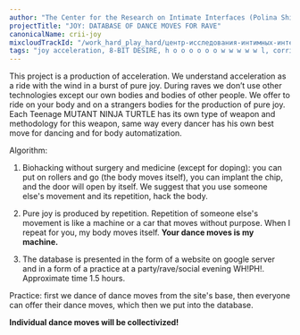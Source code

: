 ```yaml
---
author: "The Center for the Research on Intimate Interfaces (Polina Shilkinite, Sasha Pistoletova, Jozhi Stolet)"
projectTitle: "JOY: DATABASE OF DANCE MOVES FOR RAVE"
canonicalName: crii-joy
mixcloudTrackId: "/work_hard_play_hard/центр-исследования-интимных-интерфейсов-джой-база-данных-движений-для-рейва/"
tags: "joy acceleration, 8-BIT DESIRE, h o o o o o o w w w w w l, corridor anomalies, outsourcing, all to all, yesterday's unalienated celebration, collection, dispersed collectivity, social choreography, political dancefloor"
---
```

This project is a production of acceleration. We understand acceleration as a ride with the wind in a burst of pure joy. During raves we don’t use other technologies except our own bodies and bodies of other people. We offer to ride on your body and on a strangers bodies for the production of pure joy. Each Teenage MUTANT NINJA TURTLE has its own type of weapon and methodology for this weapon, same way every dancer has his own best move for dancing and for body automatization.

Algorithm:

1. Biohacking without surgery and medicine (except for doping): you can put on rollers and go (the body moves itself), you can implant the chip, and the door will open by itself. We suggest that you use someone else's movement and its repetition, hack the body.

2. Pure joy is produced by repetition. Repetition of someone else's movement is like a machine or a car that moves without purpose. When I repeat for you, my body moves itself. **Your dance moves is my machine.**

3. The database is presented in the form of a website on google server and in a form of a practice at a party/rave/social evening WH!PH!. Approximate time 1.5 hours.

Practice: first we dance of dance moves from the site's base, then everyone can offer their dance moves, which then we put into the database.

**Individual dance moves will be collectivized!**

